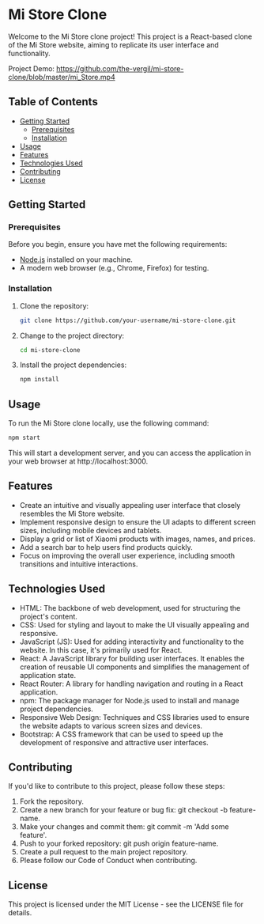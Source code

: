 # Mi Store Clone

Welcome to the Mi Store clone project! This project is a React-based clone of the Mi Store website, aiming to replicate its user interface and functionality.

Project Demo: https://github.com/the-vergil/mi-store-clone/blob/master/mi_Store.mp4

## Table of Contents

- [Getting Started](#getting-started)
  - [Prerequisites](#prerequisites)
  - [Installation](#installation)
- [Usage](#usage)
- [Features](#features)
- [Technologies Used](#technologies-used)
- [Contributing](#contributing)
- [License](#license)

## Getting Started

### Prerequisites

Before you begin, ensure you have met the following requirements:

- [Node.js](https://nodejs.org/) installed on your machine.
- A modern web browser (e.g., Chrome, Firefox) for testing.

### Installation

1. Clone the repository:

   ```sh
   git clone https://github.com/your-username/mi-store-clone.git
2. Change to the project directory:
   ```sh
   cd mi-store-clone
3. Install the project dependencies:
   ```sh
   npm install

## Usage
To run the Mi Store clone locally, use the following command:
```sh
npm start
```
This will start a development server, and you can access the application in your web browser at http://localhost:3000.

## Features
- Create an intuitive and visually appealing user interface that closely resembles the Mi Store website.
- Implement responsive design to ensure the UI adapts to different screen sizes, including mobile devices and tablets.
- Display a grid or list of Xiaomi products with images, names, and prices.
- Add a search bar to help users find products quickly.
- Focus on improving the overall user experience, including smooth transitions and intuitive interactions.

## Technologies Used
- HTML: The backbone of web development, used for structuring the project's content.
- CSS: Used for styling and layout to make the UI visually appealing and responsive.
- JavaScript (JS): Used for adding interactivity and functionality to the website. In this case, it's primarily used for React.
- React: A JavaScript library for building user interfaces. It enables the creation of reusable UI components and simplifies the management of application state.
- React Router: A library for handling navigation and routing in a React application.
- npm: The package manager for Node.js used to install and manage project dependencies.
- Responsive Web Design: Techniques and CSS libraries used to ensure the website adapts to various screen sizes and devices.
- Bootstrap: A CSS framework that can be used to speed up the development of responsive and attractive user interfaces.

## Contributing
If you'd like to contribute to this project, please follow these steps:
1. Fork the repository.
2. Create a new branch for your feature or bug fix: git checkout -b feature-name.
3. Make your changes and commit them: git commit -m 'Add some feature'.
4. Push to your forked repository: git push origin feature-name.
5. Create a pull request to the main project repository.
6. Please follow our Code of Conduct when contributing.

## License
This project is licensed under the MIT License - see the LICENSE file for details.
